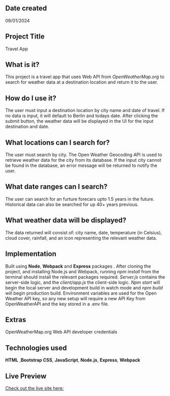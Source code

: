 ## Date created

09/01/2024

## Project Title

Travel App

## What is it?

This project is a travel app that uses Web API from _OpenWeatherMap.org_ to search for weather data at a destination location and return it to the user.

## How do I use it?

The user must input a destination location by city name and date of travel. If no data is input, it will default to Berlin and todays date. After clicking the submit button, the weather data will be displayed in the UI for the input destination and date.

## What locations can I search for?

The user must search by city. The Open Weather Geocoding API is used to retrieve weather data for the city from its database. If the input city cannot be found in the database, an error message will be returned to notify the user.

## What date ranges can I search?

The user can search for an furture forecars upto 1.5 years in the future. Historical data can also be searched for up 40+ years previous.

## What weather data will be displayed?

The data returned will consist of: city name, date, temperature (in Celsius), cloud cover, rainfall, and an icon representing the relevant weather data.

## Implementation

Built using **Node**, **Webpack** and **Express** packages . After cloning the project, and installing Node.js and Webpack, running _npm install_ from the terminal should install the relevant packages required. _Server.js_ contains the server-side logic, and the _client/app.js_ the client-side logic. _Npm start_ will begin the local server and development build in watch mode and _npm build_ will begin production build. Environment variables are used for the Open Weather API key, so any new setup will require a new API Key from OpenWeatherAPI and the key stored in a .env file.

## Extras

OpenWeatherMap.org Web API developer credentials

## Technologies used

**HTML** ,**Bootstrap CSS**, **JavaScript**, **Node.js**, **Express**, **Webpack**

## Live Preview

[Check out the live site here: ](https://my-travel-weather-app-997ff38afb18.herokuapp.com/)
